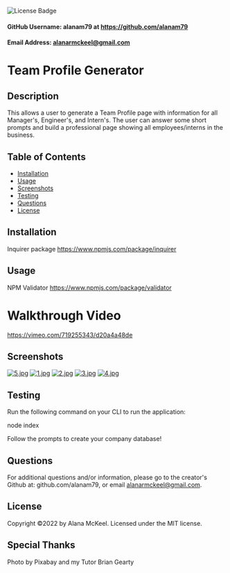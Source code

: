 
  ![License Badge](https://img.shields.io/badge/License-MIT-green.svg)

  #### GitHub Username: alanam79 at https://github.com/alanam79

  #### Email Address: alanarmckeel@gmail.com

  # Team Profile Generator

  ## Description
  This allows a user to generate a Team Profile page with information for all Manager's, Engineer's, and Intern's. The user can answer some short prompts and build a professional page showing all employees/interns in the business. 

  ## Table of Contents
  * [Installation](#installation)
  * [Usage](#usage)
  * [Screenshots](#screenshots)
  * [Testing](#testing)
  * [Questions](#questions)
  * [License](#license)

  ## Installation
  Inquirer package https://www.npmjs.com/package/inquirer

  ## Usage
  NPM Validator https://www.npmjs.com/package/validator
  
  # Walkthrough Video
  https://vimeo.com/719255343/d20a4a48de

  ## Screenshots
  [![5.jpg](https://i.postimg.cc/xCMgfFht/5.jpg)](https://postimg.cc/FdF0GG9L)
  [![1.jpg](https://i.postimg.cc/G3Pz6Vkp/1.jpg)](https://postimg.cc/MXTyQs3k)
  [![2.jpg](https://i.postimg.cc/DyB6wGpk/2.jpg)](https://postimg.cc/N52mNKwp)
  [![3.jpg](https://i.postimg.cc/kG7NnMxg/3.jpg)](https://postimg.cc/Fdnkp4WM)
  [![4.jpg](https://i.postimg.cc/pTJ81Ngb/4.jpg)](https://postimg.cc/wy377rq0)  

  ## Testing
  Run the following command on your CLI to run the application:
  
  node index
  
  Follow the prompts to create your company database!

  ## Questions
  For additional questions and/or information, please go to the creator's Github at: github.com/alanam79, or email alanarmckeel@gmail.com.

  ## License
  Copyright &copy;2022 by Alana McKeel.
  Licensed under the MIT license.
  
  ## Special Thanks
  Photo by Pixabay and my Tutor Brian Gearty

